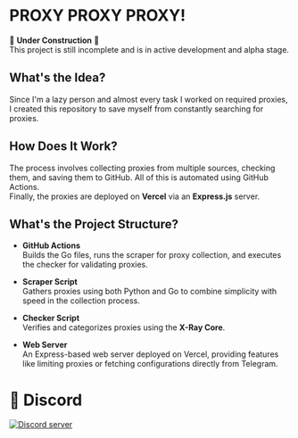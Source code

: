 # PROXY PROXY PROXY!

🚧 **Under Construction** 🚧  
This project is still incomplete and is in active development and alpha stage.

## What's the Idea?  
Since I'm a lazy person and almost every task I worked on required proxies, I created this repository to save myself from constantly searching for proxies.

## How Does It Work?  
The process involves collecting proxies from multiple sources, checking them, and saving them to GitHub. All of this is automated using GitHub Actions.  
Finally, the proxies are deployed on **Vercel** via an **Express.js** server.

## What's the Project Structure?  
- **GitHub Actions**  
  Builds the Go files, runs the scraper for proxy collection, and executes the checker for validating proxies.

- **Scraper Script**  
  Gathers proxies using both Python and Go to combine simplicity with speed in the collection process.

- **Checker Script**  
  Verifies and categorizes proxies using the **X-Ray Core**.

- **Web Server**  
  An Express-based web server deployed on Vercel, providing features like limiting proxies or fetching configurations directly from Telegram.
# 🔗 Discord
[![Discord server](https://discordapp.com/api/guilds/1039243284863795312/embed.png?style=banner3)](https://discord.gg/gCkUyjKE6g)
